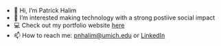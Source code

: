- 👋 Hi, I’m Patrick Halim
- 👀 I’m interested making technology with a strong postiive social impact
- 💻 Check out my portfolio website [here](https://pnhalim.github.io/)
- 📫 How to reach me: [pnhalim@umich.edu](pnhalim@umich.edu) or [LinkedIn](https://www.linkedin.com/in/patrick-halim/) 
